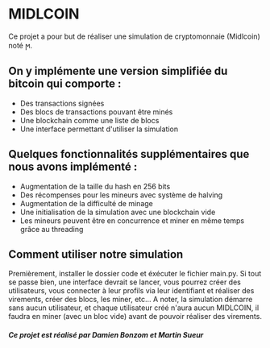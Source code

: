 # MIDLCOIN

 Ce projet a pour but de réaliser une simulation de cryptomonnaie (Midlcoin) noté ϻ.
## On y implémente une version simplifiée du bitcoin qui comporte :
  - Des transactions signées
  - Des blocs de transactions pouvant être minés
  - Une blockchain comme une liste de blocs
  - Une interface permettant d'utiliser la simulation
## Quelques fonctionnalités supplémentaires que nous avons implémenté :
  - Augmentation de la taille du hash en 256 bits
  - Des récompenses pour les mineurs avec système de halving
  - Augmentation de la difficulté de minage
  - Une initialisation de la simulation avec une blockchain vide
  - Les mineurs peuvent être en concurrence et miner en même temps grâce au threading
## Comment utiliser notre simulation
Premièrement, installer le dossier code et éxécuter le fichier main.py.
Si tout se passe bien, une interface devrait se lancer, vous pourrez créer des utilisateurs, vous connecter à leur profils via leur identifiant et réaliser des virements, créer des blocs, les miner, etc...
A noter, la simulation démarre sans aucun utilisateur, et chaque utilisateur créé n'aura aucun MIDLCOIN, il faudra en miner (avec un bloc vide) avant de pouvoir réaliser des virements.
##### Ce projet est réalisé par Damien Bonzom et Martin Sueur
